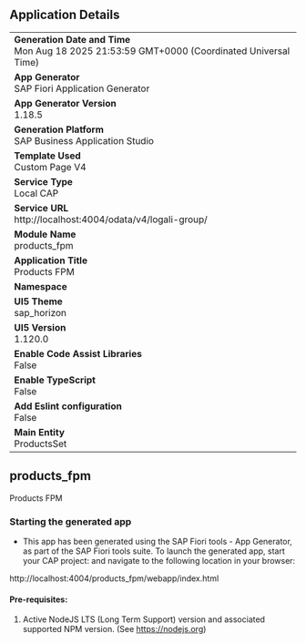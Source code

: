 ## Application Details
|               |
| ------------- |
|**Generation Date and Time**<br>Mon Aug 18 2025 21:53:59 GMT+0000 (Coordinated Universal Time)|
|**App Generator**<br>SAP Fiori Application Generator|
|**App Generator Version**<br>1.18.5|
|**Generation Platform**<br>SAP Business Application Studio|
|**Template Used**<br>Custom Page V4|
|**Service Type**<br>Local CAP|
|**Service URL**<br>http://localhost:4004/odata/v4/logali-group/|
|**Module Name**<br>products_fpm|
|**Application Title**<br>Products FPM|
|**Namespace**<br>|
|**UI5 Theme**<br>sap_horizon|
|**UI5 Version**<br>1.120.0|
|**Enable Code Assist Libraries**<br>False|
|**Enable TypeScript**<br>False|
|**Add Eslint configuration**<br>False|
|**Main Entity**<br>ProductsSet|

## products_fpm

Products FPM

### Starting the generated app

-   This app has been generated using the SAP Fiori tools - App Generator, as part of the SAP Fiori tools suite.  To launch the generated app, start your CAP project:  and navigate to the following location in your browser:

http://localhost:4004/products_fpm/webapp/index.html

#### Pre-requisites:

1. Active NodeJS LTS (Long Term Support) version and associated supported NPM version.  (See https://nodejs.org)


